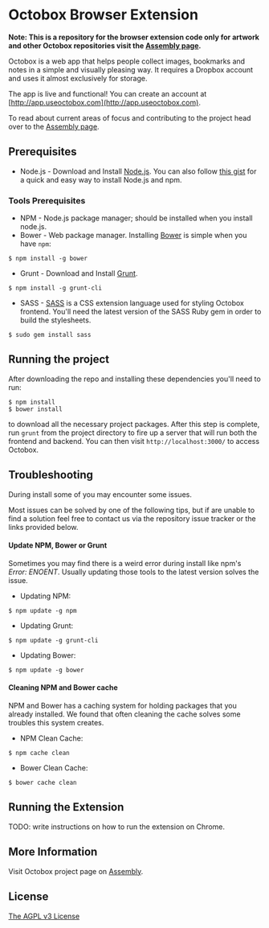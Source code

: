 # Octobox Browser Extension

**Note: This is a repository for the browser extension code only for artwork and other Octobox repositories visit the [Assembly page](https://assembly.com/octobox).**

Octobox is a web app that helps people collect images, bookmarks and notes in a simple and visually pleasing way. It requires a Dropbox account and uses it almost exclusively for storage.

The app is live and functional! You can create an account at [http://app.useoctobox.com](http://app.useoctobox.com).

To read about current areas of focus and contributing to the project head over to the [Assembly page](https://assembly.com/octobox).

## Prerequisites
* Node.js - Download and Install [Node.js](http://www.nodejs.org/download/). You can also follow [this gist](https://gist.github.com/isaacs/579814) for a quick and easy way to install Node.js and npm.

### Tools Prerequisites
* NPM - Node.js package manager; should be installed when you install node.js.
* Bower - Web package manager. Installing [Bower](http://bower.io/) is simple when you have `npm`:

```
$ npm install -g bower
```
* Grunt - Download and Install [Grunt](http://gruntjs.com).

```
$ npm install -g grunt-cli
```
* SASS - [SASS](http://sass-lang.com) is a CSS extension language used for styling Octobox frontend. You'll need the latest version of the SASS Ruby gem in order to build the stylesheets.

```
$ sudo gem install sass
```


## Running the project
After downloading the repo and installing these dependencies you'll need to run:

```
$ npm install 
$ bower install
```
to download all the necessary project packages. After this step is complete, run `grunt` from the project directory to fire up a server that will run both the frontend and backend. You can then visit `http://localhost:3000/` to access Octobox. 

## Troubleshooting
During install some of you may encounter some issues.

Most issues can be solved by one of the following tips, but if are unable to find a solution feel free to contact us via the repository issue tracker or the links provided below.

#### Update NPM, Bower or Grunt
Sometimes you may find there is a weird error during install like npm's *Error: ENOENT*. Usually updating those tools to the latest version solves the issue.

* Updating NPM:
```
$ npm update -g npm
```

* Updating Grunt:
```
$ npm update -g grunt-cli
```

* Updating Bower:
```
$ npm update -g bower
```

#### Cleaning NPM and Bower cache
NPM and Bower has a caching system for holding packages that you already installed.
We found that often cleaning the cache solves some troubles this system creates.

* NPM Clean Cache:
```
$ npm cache clean
```

* Bower Clean Cache:
```
$ bower cache clean
```

## Running the Extension

TODO: write instructions on how to run the extension on Chrome.

## More Information
Visit Octobox project page on [Assembly](http://www.assembly.com/octobox/).

## License
[The AGPL v3 License](http://www.gnu.org/licenses/agpl-3.0.html)



